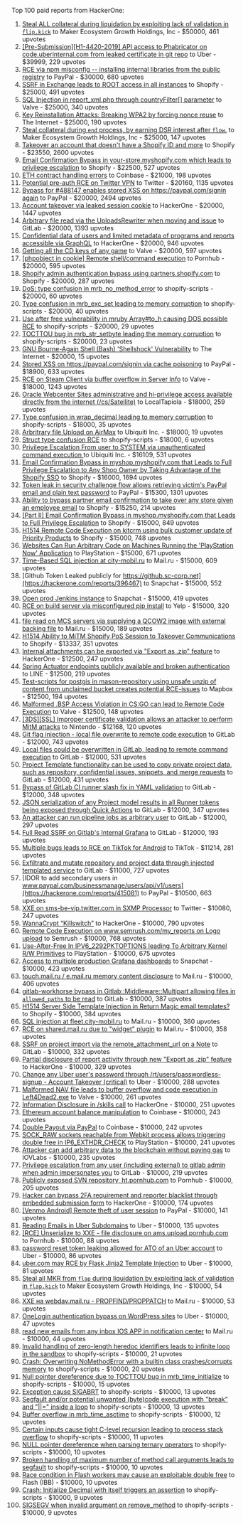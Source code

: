 Top 100 paid reports from HackerOne:

1. [Steal ALL collateral during liquidation by exploiting lack of validation in `flip.kick`](https://hackerone.com/reports/684092) to Maker Ecosystem Growth Holdings, Inc - $50000, 461 upvotes
2. [[Pre-Submission][H1-4420-2019] API access to Phabricator on code.uberinternal.com from leaked certificate in git repo](https://hackerone.com/reports/591813) to Uber - $39999, 229 upvotes
3. [RCE via npm misconfig -- installing internal libraries from the public registry](https://hackerone.com/reports/925585) to PayPal - $30000, 680 upvotes
4. [SSRF in Exchange leads to ROOT access in all instances](https://hackerone.com/reports/341876) to Shopify - $25000, 491 upvotes
5. [SQL Injection in report_xml.php through countryFilter[] parameter](https://hackerone.com/reports/383127) to Valve - $25000, 340 upvotes
6. [Key Reinstallation Attacks: Breaking WPA2 by forcing nonce reuse](https://hackerone.com/reports/286740) to The Internet - $25000, 190 upvotes
7. [Steal collateral during `end` process, by earning DSR interest after `flow`.](https://hackerone.com/reports/672664) to Maker Ecosystem Growth Holdings, Inc - $25000, 147 upvotes
8. [Takeover an account that doesn't have a Shopify ID and more](https://hackerone.com/reports/867513) to Shopify - $23550, 2600 upvotes
9. [Email Confirmation Bypass in your-store.myshopify.com which leads to privilege escalation](https://hackerone.com/reports/910300) to Shopify - $22500, 527 upvotes
10. [ETH contract handling errors](https://hackerone.com/reports/328526) to Coinbase - $21000, 198 upvotes
11. [Potential pre-auth RCE on Twitter VPN](https://hackerone.com/reports/591295) to Twitter - $20160, 1135 upvotes
12. [Bypass for #488147 enables stored XSS on https://paypal.com/signin again](https://hackerone.com/reports/510152) to PayPal - $20000, 2494 upvotes
13. [Account takeover via leaked session cookie](https://hackerone.com/reports/745324) to HackerOne - $20000, 1447 upvotes
14. [Arbitrary file read via the UploadsRewriter when moving and issue](https://hackerone.com/reports/827052) to GitLab - $20000, 1393 upvotes
15. [Confidential data of users and limited metadata of programs and reports accessible via GraphQL](https://hackerone.com/reports/489146) to HackerOne - $20000, 946 upvotes
16. [Getting all the CD keys of any game](https://hackerone.com/reports/391217) to Valve - $20000, 597 upvotes
17. [[phpobject in cookie] Remote shell/command execution](https://hackerone.com/reports/141956) to Pornhub - $20000, 595 upvotes
18. [Shopify admin authentication bypass using partners.shopify.com](https://hackerone.com/reports/270981) to Shopify - $20000, 287 upvotes
19. [DoS: type confusion in mrb_no_method_error](https://hackerone.com/reports/181871) to shopify-scripts - $20000, 60 upvotes
20. [Type confusion in mrb_exc_set leading to memory corruption](https://hackerone.com/reports/185041) to shopify-scripts - $20000, 40 upvotes
21. [Use after free vulnerability in mruby Array#to_h causing DOS possible RCE](https://hackerone.com/reports/181321) to shopify-scripts - $20000, 29 upvotes
22. [TOCTTOU bug in mrb_str_setbyte leading the memory corruption](https://hackerone.com/reports/181893) to shopify-scripts - $20000, 23 upvotes
23. [GNU Bourne-Again Shell (Bash) 'Shellshock' Vulnerability](https://hackerone.com/reports/29839) to The Internet - $20000, 15 upvotes
24. [Stored XSS on https://paypal.com/signin via cache poisoning](https://hackerone.com/reports/488147) to PayPal - $18900, 633 upvotes
25. [RCE on Steam Client via buffer overflow in Server Info](https://hackerone.com/reports/470520) to Valve - $18000, 1243 upvotes
26. [Oracle Webcenter Sites administrative and hi-privilege access available directly from the internet (/cs/Satellite)](https://hackerone.com/reports/170532) to LocalTapiola - $18000, 259 upvotes
27. [Type confusion in wrap_decimal leading to memory corruption](https://hackerone.com/reports/185051) to shopify-scripts - $18000, 35 upvotes
28. [Arbritrary file Upload on AirMax](https://hackerone.com/reports/73480) to Ubiquiti Inc. - $18000, 19 upvotes
29. [Struct type confusion RCE](https://hackerone.com/reports/181879) to shopify-scripts - $18000, 6 upvotes
30. [Privilege Escalation From user to SYSTEM via unauthenticated command execution ](https://hackerone.com/reports/544928) to Ubiquiti Inc. - $16109, 531 upvotes
31. [Email Confirmation Bypass in myshop.myshopify.com that Leads to Full Privilege Escalation to Any Shop Owner by Taking Advantage of the Shopify SSO](https://hackerone.com/reports/791775) to Shopify - $16000, 1694 upvotes
32. [Token leak in security challenge flow allows retrieving victim's PayPal email and plain text password](https://hackerone.com/reports/739737) to PayPal - $15300, 1301 upvotes
33. [Ability to bypass partner email confirmation to take over any store given an employee email](https://hackerone.com/reports/300305) to Shopify - $15250, 214 upvotes
34. [[Part II] Email Confirmation Bypass in myshop.myshopify.com that Leads to Full Privilege Escalation](https://hackerone.com/reports/796808) to Shopify - $15000, 849 upvotes
35. [H1514 Remote Code Execution on kitcrm using bulk customer update of Priority Products](https://hackerone.com/reports/422944) to Shopify - $15000, 748 upvotes
36. [Websites Can Run Arbitrary Code on Machines Running the 'PlayStation Now' Application](https://hackerone.com/reports/873614) to PlayStation - $15000, 671 upvotes
37. [Time-Based SQL injection at city-mobil.ru](https://hackerone.com/reports/868436) to Mail.ru - $15000, 609 upvotes
38. [Github Token Leaked publicly for https://github.sc-corp.net](https://hackerone.com/reports/396467) to Snapchat - $15000, 552 upvotes
39. [Open prod Jenkins instance](https://hackerone.com/reports/231460) to Snapchat - $15000, 419 upvotes
40. [RCE on build server via misconfigured pip install](https://hackerone.com/reports/946409) to Yelp - $15000, 320 upvotes
41. [file read on MCS servers via supplying a QCOW2 image with external backing file](https://hackerone.com/reports/1024899) to Mail.ru - $15000, 189 upvotes
42. [H1514 Ability to MiTM Shopify PoS Session to Takeover Communications](https://hackerone.com/reports/423467) to Shopify - $13337, 351 upvotes
43. [Internal attachments can be exported via "Export as .zip" feature](https://hackerone.com/reports/186230) to HackerOne - $12500, 247 upvotes
44. [Spring Actuator endpoints publicly available and broken authentication](https://hackerone.com/reports/838635) to LINE - $12500, 219 upvotes
45. [Test-scripts for postgis in mason-repository using unsafe unzip of content from unclaimed bucket creates potential RCE-issues](https://hackerone.com/reports/329689) to Mapbox - $12500, 194 upvotes
46. [Malformed .BSP Access Violation in CS:GO can lead to Remote Code Execution](https://hackerone.com/reports/351014) to Valve - $12500, 148 upvotes
47. [[3DS][SSL] Improper certificate validation allows an attacker to perform MitM attacks](https://hackerone.com/reports/894922) to Nintendo - $12168, 120 upvotes
48. [Git flag injection - local file overwrite to remote code execution](https://hackerone.com/reports/658013) to GitLab - $12000, 743 upvotes
49. [Local files could be overwritten in GitLab, leading to remote command execution](https://hackerone.com/reports/587854) to GitLab - $12000, 531 upvotes
50. [Project Template functionality can be used to copy private project data, such as repository, confidential issues, snippets, and merge requests](https://hackerone.com/reports/689314) to GitLab - $12000, 431 upvotes
51. [Bypass of GitLab CI runner slash fix in YAML validation](https://hackerone.com/reports/409395) to GitLab - $12000, 348 upvotes
52. [JSON serialization of any Project model results in all Runner tokens being exposed through Quick Actions](https://hackerone.com/reports/509924) to GitLab - $12000, 347 upvotes
53. [An attacker can run pipeline jobs as arbitrary user](https://hackerone.com/reports/894569) to GitLab - $12000, 297 upvotes
54. [Full Read SSRF on Gitlab's Internal Grafana](https://hackerone.com/reports/878779) to GitLab - $12000, 193 upvotes
55. [Multiple bugs leads to RCE on TikTok for Android](https://hackerone.com/reports/1065500) to TikTok - $11214, 281 upvotes
56. [Exfiltrate and mutate repository and project data through injected templated service](https://hackerone.com/reports/446585) to GitLab - $11000, 727 upvotes
57. [IDOR to add secondary users in www.paypal.com/businessmanage/users/api/v1/users](https://hackerone.com/reports/415081) to PayPal - $10500, 663 upvotes
58. [XXE on sms-be-vip.twitter.com in SXMP Processor](https://hackerone.com/reports/248668) to Twitter - $10080, 247 upvotes
59. [WannaCrypt “Killswitch”](https://hackerone.com/reports/228648) to HackerOne - $10000, 790 upvotes
60. [Remote Code Execution on www.semrush.com/my_reports on Logo upload](https://hackerone.com/reports/403417) to Semrush - $10000, 768 upvotes
61. [Use-After-Free In IPV6_2292PKTOPTIONS leading To Arbitrary Kernel R/W Primitives](https://hackerone.com/reports/826026) to PlayStation - $10000, 675 upvotes
62. [Access to multiple production Grafana dashboards](https://hackerone.com/reports/663628) to Snapchat - $10000, 423 upvotes
63. [touch.mail.ru / e.mail.ru memory content disclosure](https://hackerone.com/reports/513236) to Mail.ru - $10000, 406 upvotes
64. [gitlab-workhorse bypass in Gitlab::Middleware::Multipart allowing files in `allowed_paths` to be read](https://hackerone.com/reports/850447) to GitLab - $10000, 387 upvotes
65. [H1514 Server Side Template Injection in Return Magic email templates?](https://hackerone.com/reports/423541) to Shopify - $10000, 384 upvotes
66. [SQL injection at fleet.city-mobil.ru](https://hackerone.com/reports/881901) to Mail.ru - $10000, 360 upvotes
67. [RCE on shared.mail.ru due to "widget" plugin](https://hackerone.com/reports/518637) to Mail.ru - $10000, 358 upvotes
68. [SSRF on project import via the remote_attachment_url on a Note](https://hackerone.com/reports/826361) to GitLab - $10000, 332 upvotes
69. [Partial disclosure of report activity through new "Export as .zip" feature](https://hackerone.com/reports/182358) to HackerOne - $10000, 329 upvotes
70. [Change any Uber user's password through /rt/users/passwordless-signup - Account Takeover (critical)](https://hackerone.com/reports/143717) to Uber - $10000, 288 upvotes
71. [Malformed NAV file leads to buffer overflow and code execution in Left4Dead2.exe](https://hackerone.com/reports/542180) to Valve - $10000, 261 upvotes
72. [Information Disclosure in /skills call](https://hackerone.com/reports/188719) to HackerOne - $10000, 251 upvotes
73. [Ethereum account balance manipulation](https://hackerone.com/reports/300748) to Coinbase - $10000, 243 upvotes
74. [Double Payout via PayPal](https://hackerone.com/reports/307239) to Coinbase - $10000, 242 upvotes
75. [SOCK_RAW sockets reachable from Webkit process allows triggering double free in IP6_EXTHDR_CHECK](https://hackerone.com/reports/943231) to PlayStation - $10000, 241 upvotes
76. [Attacker can add arbitrary data to the blockchain without paying gas](https://hackerone.com/reports/396954) to IOVLabs - $10000, 235 upvotes
77. [Privilege escalation from any user (including external) to gitlab admin when admin impersonates you](https://hackerone.com/reports/493324) to GitLab - $10000, 219 upvotes
78. [Publicly exposed SVN repository, ht.pornhub.com](https://hackerone.com/reports/72243) to Pornhub - $10000, 205 upvotes
79. [Hacker can bypass 2FA requirement and reporter blacklist through embedded submission form](https://hackerone.com/reports/418767) to HackerOne - $10000, 174 upvotes
80. [[Venmo Android] Remote theft of user session](https://hackerone.com/reports/401940) to PayPal - $10000, 141 upvotes
81. [Reading Emails in Uber Subdomains](https://hackerone.com/reports/156536) to Uber - $10000, 135 upvotes
82. [[RCE] Unserialize to XXE - file disclosure on ams.upload.pornhub.com](https://hackerone.com/reports/142562) to Pornhub - $10000, 88 upvotes
83. [password reset token leaking allowed for ATO of an Uber account](https://hackerone.com/reports/173551) to Uber - $10000, 86 upvotes
84. [uber.com may RCE by Flask Jinja2 Template Injection](https://hackerone.com/reports/125980) to Uber - $10000, 81 upvotes
85. [Steal all MKR from `flap` during liquidation by exploiting lack of validation in `flap.kick`](https://hackerone.com/reports/684152) to Maker Ecosystem Growth Holdings, Inc - $10000, 54 upvotes
86. [XXE на webdav.mail.ru -  PROPFIND/PROPPATCH](https://hackerone.com/reports/758978) to Mail.ru - $10000, 53 upvotes
87. [OneLogin authentication bypass on WordPress sites](https://hackerone.com/reports/136169) to Uber - $10000, 47 upvotes
88. [read new emails from any inbox IOS APP in notification center](https://hackerone.com/reports/977212) to Mail.ru - $10000, 44 upvotes
89. [Invalid handling of zero-length heredoc identifiers leads to infinite loop in the sandbox](https://hackerone.com/reports/187305) to shopify-scripts - $10000, 21 upvotes
90. [Crash: Overwriting NoMethodError with a builtin class crashes/corrupts memory](https://hackerone.com/reports/186723) to shopify-scripts - $10000, 20 upvotes
91. [Null pointer dereference due to TOCTTOU bug in mrb_time_initialize](https://hackerone.com/reports/182274) to shopify-scripts - $10000, 15 upvotes
92. [Exception cause SIGABRT](https://hackerone.com/reports/180977) to shopify-scripts - $10000, 13 upvotes
93. [Segfault and/or potential unwanted (byte)code execution with "break" and "||=" inside a loop](https://hackerone.com/reports/183356) to shopify-scripts - $10000, 13 upvotes
94. [Buffer overflow in mrb_time_asctime](https://hackerone.com/reports/188326) to shopify-scripts - $10000, 12 upvotes
95. [Certain inputs cause tight C-level recursion leading to process stack overflow](https://hackerone.com/reports/189633) to shopify-scripts - $10000, 11 upvotes
96. [NULL pointer dereference when parsing ternary operators](https://hackerone.com/reports/181677) to shopify-scripts - $10000, 10 upvotes
97. [Broken handling of maximum number of method call arguments leads to segfault](https://hackerone.com/reports/182484) to shopify-scripts - $10000, 10 upvotes
98. [Race condition in Flash workers may cause an exploitabl​e double free](https://hackerone.com/reports/37240) to Flash (IBB) - $10000, 10 upvotes
99. [Crash: Initialize Decimal with itself triggers an assertion](https://hackerone.com/reports/185775) to shopify-scripts - $10000, 9 upvotes
100. [SIGSEGV when invalid argument on remove_method](https://hackerone.com/reports/181874) to shopify-scripts - $10000, 9 upvotes
